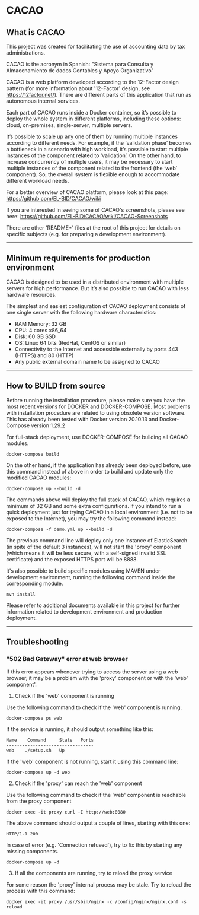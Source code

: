 
# CACAO

## What is CACAO

This project was created for facilitating the use of accounting data by tax administrations. 

CACAO is the acronym in Spanish: "Sistema para Consulta y Almacenamiento de dados Contables y Apoyo Organizativo"

CACAO is a web platform developed according to the 12-Factor design pattern (for more information about '12-Factor' design, see https://12factor.net/). There are different parts of this application that run as autonomous internal services. 

Each part of CACAO runs inside a Docker container, so it’s possible to deploy the whole system in different platforms, including these options: cloud, on-premises, single-server, multiple servers.

It’s possible to scale up any one of them by running multiple instances according to different needs. For example, if the ‘validation phase’ becomes a bottleneck in a scenario with high workload, it’s possible to start multiple instances of the component related to ‘validation’. On the other hand, to increase concurrency of multiple users, it may be necessary to start multiple instances of the component related to the frontend (the ‘web’ component). So, the overall system is flexible enough to accommodate different workload needs.

For a better overview of CACAO platform, please look at this page: https://github.com/EL-BID/CACAO/wiki

If you are interested in seeing some of CACAO's screenshots, please see here: https://github.com/EL-BID/CACAO/wiki/CACAO-Screenshots

There are other 'README*' files at the root of this project for details on specific subjects (e.g. for preparing a development environment).

___

## Minimum requirements for production environment

CACAO is designed to be used in a distributed environment with multiple servers for high performance. But it’s also possible to run CACAO with less hardware resources.

The simplest and easiest configuration of CACAO deployment consists of one single server with the following hardware characteristics:

* RAM Memory: 32 GB
* CPU: 4 cores x86_64
* Disk: 60 GB SSD
* OS: Linux 64 bits (RedHat, CentOS or similar)
* Connectivity to the Internet and accessible externally by ports 443 (HTTPS) and 80 (HTTP)
* Any public external domain name to be assigned to CACAO

___

## How to BUILD from source

Before running the installation procedure, please make sure you have the most recent versions for DOCKER and DOCKER-COMPOSE. Most problems with installation procedure are related to using obsolete version software. This has already been tested with Docker version 20.10.13 and Docker-Compose version 1.29.2 

For full-stack deployment, use DOCKER-COMPOSE for building all CACAO modules.

    docker-compose build
    
On the other hand, if the application has already been deployed before, use this command instead of above in order to build and update only the modified CACAO modules:

    docker-compose up --build -d
    
The commands above will deploy the full stack of CACAO, which requires a minimum of 32 GB and some extra configurations. If you intend to run a quick deployment just for trying CACAO in a local environment (i.e. not to be exposed to the Internet), you may try the following command instead:

    docker-compose -f demo.yml up --build -d  
    
The previous command line will deploy only one instance of ElasticSearch (in spite of the default 3 instances), will not start the 'proxy' component (which means it will be less secure, with a self-signed invalid SSL certificate) and the exposed HTTPS port will be 8888.
    
It's also possible to build specific modules using MAVEN under development environment, running the following command inside the corresponding module.

    mvn install

Please refer to additional documents available in this project for further information related to development environment and production deployment.

___

## Troubleshooting

### "502 Bad Gateway" error at web browser

If this error appears whenever trying to access the server using a web browser, it may be a problem with the 'proxy' component or with the 'web' component'.

1) Check if the 'web' component is running

Use the following command to check if the 'web' component is running. 

    docker-compose ps web
    
If the service is running, it should output something like this:

    Name    Command     State   Ports
    ---------------------------------
    web    ./setup.sh   Up

If the 'web' component is not running, start it using this command line:

    docker-compose up -d web
    
2) Check if the 'proxy' can reach the 'web' component

Use the following command to check if the 'web' component is reachable from the proxy component

    docker exec -it proxy curl -I http://web:8080
    
The above command should output a couple of lines, starting with this one:

    HTTP/1.1 200
    
In case of error (e.g. 'Connection refused'), try to fix this by starting any missing components.

    docker-compose up -d

3) If all the components are running, try to reload the proxy service

For some reason the 'proxy' internal process may be stale. Try to reload the process with this command:

    docker exec -it proxy /usr/sbin/nginx -c /config/nginx/nginx.conf -s reload
